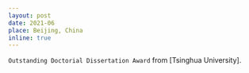 ```yaml
---
layout: post
date: 2021-06
place: Beijing, China
inline: true
---
```


`Outstanding Doctorial Dissertation Award` from [Tsinghua University].
